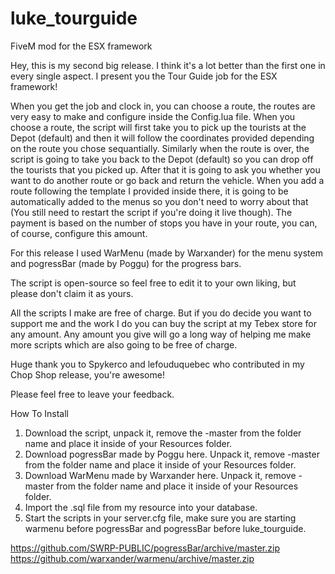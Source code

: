 # luke_tourguide
FiveM mod for the ESX framework

Hey, this is my second big release. I think it's a lot better than the first one in every single aspect.
I present you the Tour Guide job for the ESX framework!

When you get the job and clock in, you can choose a route, the routes are very easy to make and configure inside the Config.lua file.
When you choose a route, the script will first take you to pick up the tourists at the Depot (default) and then it will follow the coordinates provided depending on the route you chose sequantially.
Similarly when the route is over, the script is going to take you back to the Depot (default) so you can drop off the tourists that you picked up. After that it is going to ask you whether you want to do another route or go back and return the vehicle.
When you add a route following the template I provided inside there, it is going to be automatically added to the menus so you don't need to worry about that (You still need to restart the script if you're doing it live though).
The payment is based on the number of stops you have in your route, you can, of course, configure this amount.

For this release I used WarMenu (made by Warxander) for the menu system and pogressBar (made by Poggu) for the progress bars.

The script is open-source so feel free to edit it to your own liking, but please don't claim it as yours.

All the scripts I make are free of charge. But if you do decide you want to support me and the work I do you can buy the script at my Tebex store for any amount.
Any amount you give will go a long way of helping me make more scripts which are also going to be free of charge.

Huge thank you to Spykerco and lefouduquebec who contributed in my Chop Shop release, you're awesome!

Please feel free to leave your feedback.

How To Install

1. Download the script, unpack it, remove the -master from the folder name and place it inside of your Resources folder.
2. Download pogressBar made by Poggu here. Unpack it, remove -master from the folder name and place it inside of your Resources folder.
3. Download WarMenu made by Warxander here. Unpack it, remove -master from the folder name and place it inside of your Resources folder.
4. Import the .sql file from my resource into your database.
5. Start the scripts in your server.cfg file, make sure you are starting warmenu before pogressBar and pogressBar before luke_tourguide.








https://github.com/SWRP-PUBLIC/pogressBar/archive/master.zip
https://github.com/warxander/warmenu/archive/master.zip
